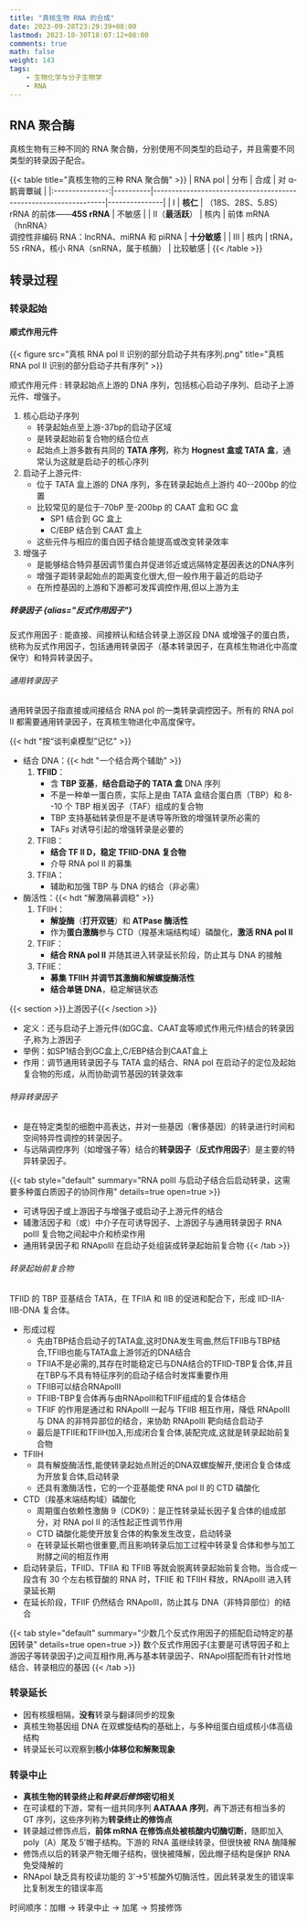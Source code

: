 ```yaml
---
title: "真核生物 RNA 的合成"
date: 2023-09-28T23:29:39+08:00
lastmod: 2023-10-30T18:07:12+08:00
comments: true
math: false
weight: 143
tags:
    - 生物化学与分子生物学
    - RNA
---
```


## RNA 聚合酶

真核生物有三种不同的 RNA 聚合酶，分别使用不同类型的启动子，并且需要不同类型的转录因子配合。

{{< table title="真核生物的三种 RNA 聚合酶" >}}
|     RNA pol     | 分布     | 合成                                                            | 对 α-鹅膏蕈碱 |
|:---------------:|----------|-----------------------------------------------------------------|---------------|
|        Ⅰ        | **核仁** | （18S、28S、5.8S）rRNA 的前体——**45S rRNA**                     | 不敏感        |
| Ⅱ（**最活跃**） | 核内     | 前体 mRNA（hnRNA）<br/>调控性非编码 RNA：lncRNA、miRNA 和 piRNA | **十分敏感**  |
|        Ⅲ        | 核内     | tRNA，5S rRNA，核小 RNA（snRNA，属于核酶）                      | 比较敏感      |
{{< /table >}}

## 转录过程

### 转录起始

#### 顺式作用元件

{{< figure src="真核 RNA pol Ⅱ 识别的部分启动子共有序列.png" title="真核 RNA pol Ⅱ 识别的部分启动子共有序列" >}}

顺式作用元件
: 转录起始点上游的 DNA 序列，包括核心启动子序列、启动子上游元件、增强子。

1. 核心启动子序列
    - 转录起始点至上游-37bp的启动子区域
    - 是转录起始前复合物的结合位点
    - 起始点上游多数有共同的 **TATA 序列**，称为 **Hognest 盒或 TATA 盒**，通常认为这就是启动子的核心序列
2. 启动子上游元件:
    - 位于 TATA 盒上游的 DNA 序列，多在转录起始点上游约 40--200bp 的位置
    - 比较常见的是位于-70bP 至-200bp 的 CAAT 盒和 GC 盒
        - SP1 结合到 GC 盒上
        - C/EBP 结合到 CAAT 盒上
    - 这些元件与相应的蛋白因子结合能提高或改变转录效率
3. 增强子
    - 是能够结合特异基因调节蛋白并促进邻近或远隔特定基因表达的DNA序列
    - 增强子距转录起始点的距离变化很大,但一般作用于最近的启动子
    - 在所控基因的上游和下游都可发挥调控作用,但以上游为主

##### 转录因子 {alias="反式作用因子"}

反式作用因子
: 能直接、间接辨认和结合转录上游区段 DNA 或增强子的蛋白质，统称为反式作用因子，包括通用转录因子（基本转录因子，在真核生物进化中高度保守）和特异转录因子。

###### 通用转录因子

通用转录因子指直接或间接结合 RNA pol 的一类转录调控因子。所有的 RNA pol Ⅱ 都需要通用转录因子，在真核生物进化中高度保守。

{{< hdt "按“谈判桌模型”记忆" >}}

- 结合 DNA：{{< hdt "一个结合两个辅助" >}}
    1. **TFⅡD**：
        - 含 **TBP 亚基**，**结合启动子的 TATA 盒** DNA 序列
        - 不是一种单一蛋白质，实际上是由 TATA 盒结合蛋白质（TBP）和 8--10 个 TBP 相关因子（TAF）组成的复合物
        - TBP 支持基础转录但是不是诱导等所致的增强转录所必需的
        - TAFs 对诱导引起的增强转录是必要的
    2. TFⅡB：
        - **结合 TF Ⅱ D，稳定 TFⅡD-DNA 复合物**
        - 介导 RNA pol Ⅱ 的募集
    3. TFⅡA：
        - 辅助和加强 TBP 与 DNA 的结合（非必需）
- 酶活性：{{< hdt "解激隔募调稳" >}}
    1. TFⅡH：
        - **解旋酶**（**打开双链**）和 **ATPase 酶活性**
        - 作为**蛋白激酶**参与 CTD（羧基末端结构域）磷酸化，**激活 RNA pol Ⅱ**
    2. TFⅡF：
        - **结合 RNA pol Ⅱ** 并随其进入转录延长阶段，防止其与 DNA 的接触
    3. TFⅡE：
        - **募集 TFⅡH 并调节其激酶和解螺旋酶活性**
        - **结合单链 DNA**，稳定解链状态

{{< section >}}上游因子{{< /section >}}

- 定义：还与启动子上游元件(如GC盒、CAAT盒等顺式作用元件)结合的转录因子,称为上游因子
- 举例：如SP1结合到GC盒上,C/EBP结合到CAAT盒上
- 作用：调节通用转录因子与 TATA 盒的结合、RNA pol 在启动子的定位及起始复合物的形成，从而协助调节基因的转录效率

###### 特异转录因子

- 是在特定类型的细胞中高表达，并对一些基因（奢侈基因）的转录进行时间和空间特异性调控的转录因子。
- 与远隔调控序列（如增强子等）结合的**转录因子**（**反式作用因子**）是主要的特异转录因子。

{{< tab style="default" summary="RNA polII 与启动子结合后启动转录，这需要多种蛋白质因子的协同作用" details=true open=true >}}
- 可诱导因子或上游因子与增强子或启动子上游元件的结合
- 辅激活因子和（或）中介子在可诱导因子、上游因子与通用转录因子 RNA polII 复合物之间起中介和桥梁作用
- 通用转录因子和 RNApolII 在启动子处组装成转录起始前复合物
{{< /tab >}}

###### 转录起始前复合物

TFIID 的 TBP 亚基结合 TATA，在 TFIIA 和 IIB 的促进和配合下，形成 IID-IIA-IIB-DNA 复合体。

- 形成过程
    - 先由TBP结合启动子的TATA盒,这时DNA发生弯曲,然后TFIIB与TBP结合,TFIIB也能与TATA盒上游邻近的DNA结合
    - TFIIA不是必需的,其存在时能稳定已与DNA结合的TFIID-TBP复合体,并且在TBP与不具有特征序列的启动子结合时发挥重要作用
    - TFIIB可以结合RNApolII
    - TFIIB-TBP复合体再与由RNApolII和TFIIF组成的复合体结合
    - TFIIF 的作用是通过和 RNApolII 一起与 TFIIB 相互作用，降低 RNApolII 与 DNA 的非特异部位的结合，来协助 RNApolII 靶向结合启动子
    - 最后是TFIIE和TFIIH加入,形成闭合复合体,装配完成,这就是转录起始前复合物
- TFIIH
    - 具有解旋酶活性,能使转录起始点附近的DNA双螺旋解开,使闭合复合体成为开放复合体,启动转录
    - 还具有激酶活性，它的一个亚基能使 RNA pol Ⅱ 的 CTD 磷酸化
- CTD（羧基末端结构域）磷酸化
    - 周期蛋白依赖性激酶 9（CDK9）：是正性转录延长因子复合体的组成部分，对 RNA pol Ⅱ 的活性起正性调节作用
    - CTD 磷酸化能使开放复合体的构象发生改变，启动转录
    - 在转录延长期也很重要,而且影响转录后加工过程中转录复合体和参与加工附酵之间的相互作用
- 启动转录后，TFIID、TFIIA 和 TFIIB 等就会脱离转录起始前复合物。当合成一段含有 30 个左右核苷酸的 RNA 时，TFIIE 和 TFIIH 释放，RNApolII 进入转录延长期
- 在延长阶段，TFIIF 仍然结合 RNApolII，防止其与 DNA（非特异部位）的结合

{{< tab style="default" summary="少数几个反式作用因子的搭配启动特定的基因转录" details=true open=true >}}
数个反式作用因子(主要是可诱导因子和上游因子等转录因子)之间互相作用,再与基本转录因子、RNApol搭配而有针对性地结合、转录相应的基因
{{< /tab >}}

### 转录延长

- 因有核膜相隔，**没有**转录与翻译同步的现象
- 真核生物基因组 DNA 在双螺旋结构的基础上，与多种组蛋白组成核小体高级结构
- 转录延长可以观察到**核小体移位和解聚现象**

### 转录中止

- **真核生物的转录终止和*转录后修饰*密切相关**
- 在可读框的下游，常有一组共同序列 **AATAAA 序列**，再下游还有相当多的 GT 序列，这些序列称为**转录终止的修饰点**
- 转录越过修饰点后，**前体 mRNA 在修饰点处被核酸内切酶切断**，随即加入 poly（A）尾及 5’帽子结构。下游的 RNA 虽继续转录，但很快被 RNA 酶降解
- 修饰点以后的转录产物无帽子结构，很快被降解，因此帽子结构是保护 RNA 免受降解的
- RNApol 缺乏具有校读功能的 3'→5'核酸外切酶活性，因此转录发生的错误率比复制发生的错误率高

时间顺序：加帽 → 转录中止 → 加尾 → 剪接修饰
